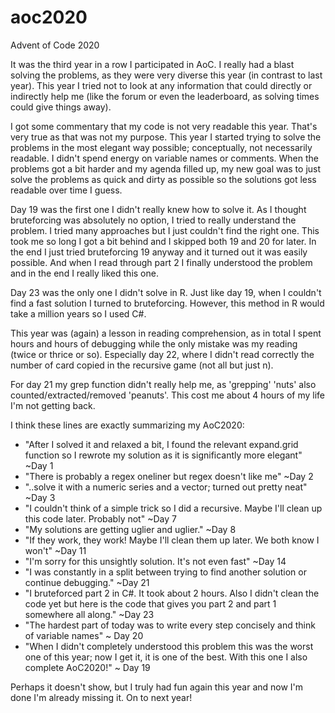 # aoc2020
Advent of Code 2020

It was the third year in a row I participated in AoC. I really had a blast solving the problems, as they were very diverse this year (in contrast to last year). 
This year I tried not to look at any information that could directly or indirectly help me (like the forum or even the leaderboard, as solving times could give things away). 

I got some commentary that my code is not very readable this year. That's very true as that was not my purpose. This year I started trying to solve the problems
in the most elegant way possible; conceptually, not necessarily readable. I didn't spend energy on variable names or comments. When the problems got a bit harder and my agenda filled up, my 
new goal was to just solve the problems as quick and dirty as possible so the solutions got less readable over time I guess.

Day 19 was the first one I didn't really knew how to solve it. As I thought bruteforcing was absolutely no option, I tried to really understand the problem. I tried many
approaches but I just couldn't find the right one. This took me so long I got a bit behind and I skipped both 19 and 20 for later. In the end I just tried bruteforcing 
19 anyway and it turned out it was easily possible. And when I read through part 2 I finally understood the problem and in the end I really liked this one. 

Day 23 was the only one I didn't solve in R. Just like day 19, when I couldn't find a fast solution I turned to bruteforcing. However, this method in R would take a million
years so I used C#. 

This year was (again) a lesson in reading comprehension, as in total I spent hours and hours of debugging while the only mistake was my reading (twice or thrice or so). Especially
day 22, where I didn't read correctly the number of card copied in the recursive game (not all but just n).

For day 21 my grep function didn't really help me, as 'grepping' 'nuts' also counted/extracted/removed 'peanuts'. This cost me about 4 hours of my life I'm not getting back.

I think these lines are exactly summarizing my AoC2020:

- "After I solved it and relaxed a bit, I found the relevant expand.grid function so I rewrote my solution as it is significantly more elegant" ~Day 1
- "There is probably a regex oneliner but regex doesn't like me" ~Day 2
- "..solve it with a numeric series and a vector; turned out pretty neat" ~Day 3
- "I couldn't think of a simple trick so I did a recursive. Maybe I'll clean up this code later. Probably not" ~Day 7
- "My solutions are getting uglier and uglier." ~Day 8
- "If they work, they work! Maybe I'll clean them up later. We both know I won't" ~Day 11
- "I'm sorry for this unsightly solution. It's not even fast" ~Day 14
- "I was constantly in a split between trying to find another solution or continue debugging." ~Day 21
- "I bruteforced part 2 in C#. It took about 2 hours. Also I didn't clean the code yet but here is the code that gives you part 2 and part 1 somewhere all along." ~Day 23
- "The hardest part of today was to write every step concisely and think of variable names" ~ Day 20
- "When I didn't completely understood this problem this was the worst one of this year; now I get it, it is one of the best. With this one I also complete AoC2020!" ~ Day 19

Perhaps it doesn't show, but I truly had fun again this year and now I'm done I'm already missing it. On to next year!
